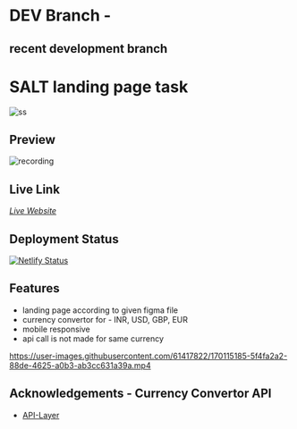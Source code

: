 # DEV Branch -   
## recent development branch


# SALT landing page task
![ss](https://user-images.githubusercontent.com/61417822/170109649-414e6bde-a068-43d6-a456-7d450990dc38.PNG)

## Preview  
![recording](https://netlify-cocoon.netlify.app/.netlify/functions/fetch?code=307&path=eyJzaXRlX2lkIjoiMWVlOGI3YzgtNTkyNy00MDM2LWFlZTAtYTYxMzAzNzk2NWFhIiwiZGVwbG95X2lkIjoiNjI4ZDIyZTk3MWY4NmIwMDA4ZGNmZDAwIiwiaWQiOiI2MTI1Y2U0Zi0wNTI0LTQ3YjItODZhZi02MjM3MDYxZjFkZmYifQ==)   


## Live Link   
  *[Live Website](https://salt-landing-page.netlify.app/)*  
 
## Deployment Status
 [![Netlify Status](https://api.netlify.com/api/v1/badges/7b36e178-fb6e-4c9d-abc7-4b39247a3c65/deploy-status)](https://salt-landing-page.netlify.app/)


## Features

- landing page according to given figma file
- currency convertor for  - INR, USD, GBP, EUR
- mobile responsive
- api call is not made for same currency


https://user-images.githubusercontent.com/61417822/170115185-5f4fa2a2-88de-4625-a0b3-ab3cc631a39a.mp4



## Acknowledgements - Currency Convertor API

 - [API-Layer](https://apilayer.com/marketplace/description/fixer-api#documentation-tab)




